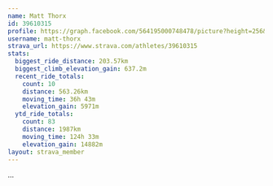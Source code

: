 ```yaml
---
name: Matt Thorx
id: 39610315
profile: https://graph.facebook.com/564195000748478/picture?height=256&width=256
username: matt-thorx
strava_url: https://www.strava.com/athletes/39610315
stats:
  biggest_ride_distance: 203.57km
  biggest_climb_elevation_gain: 637.2m
  recent_ride_totals:
    count: 10
    distance: 563.26km
    moving_time: 36h 43m
    elevation_gain: 5971m
  ytd_ride_totals:
    count: 83
    distance: 1987km
    moving_time: 124h 33m
    elevation_gain: 14882m
layout: strava_member
--- 
```

...
